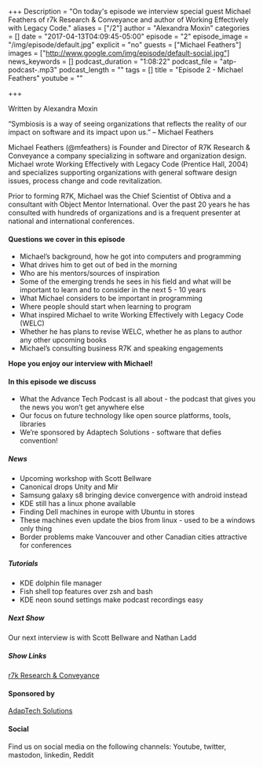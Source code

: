 +++
Description = "On today's episode we interview special guest Michael Feathers of r7k Research & Conveyance and author of Working Effectively with Legacy Code."
aliases = ["/2"]
author = "Alexandra Moxin"
categories = []
date = "2017-04-13T04:09:45-05:00"
episode = "2"
episode_image = "/img/episode/default.jpg"
explicit = "no"
guests = ["Michael Feathers"]
images = ["http://www.google.com/img/episode/default-social.jpg"]
news_keywords = []
podcast_duration = "1:08:22"
podcast_file = "atp-podcast-.mp3"
podcast_length = ""
tags = []
title = "Episode 2 - Michael Feathers"
youtube = ""

+++

Written by Alexandra Moxin

“Symbiosis is a way of seeing organizations that reflects the reality of our impact on software and its impact upon us.” – Michael Feathers

Michael Feathers (@mfeathers) is Founder and Director of R7K Research & Conveyance a company specializing in software and organization design. Michael wrote Working Effectively with Legacy Code (Prentice Hall, 2004) and specializes supporting organizations with general software design issues, process change and code revitalization.

Prior to forming R7K, Michael was the Chief Scientist of Obtiva and a consultant with Object Mentor International. Over the past 20 years he has consulted with hundreds of organizations and is a frequent presenter at national and international conferences.

#### Questions we cover in this episode

* Michael’s background, how he got into computers and programming
* What drives him to get out of bed in the morning
* Who are his mentors/sources of inspiration
* Some of the emerging trends he sees in his field and what will be important to learn and to consider in the next 5 - 10 years
* What Michael considers to be important in programming
* Where people should start when learning to program
* What inspired Michael to write Working Effectively with Legacy Code (WELC)
* Whether he has plans to revise WELC, whether he as plans to author any other upcoming books
* Michael’s consulting business R7K and speaking engagements

**Hope you enjoy our interview with Michael!**

#### In this episode we discuss

 * What the Advance Tech Podcast is all about - the podcast that gives you the news you won’t get anywhere else
 * Our focus on future technology like open source platforms, tools, libraries
 * We’re sponsored by Adaptech Solutions - software that defies convention!

##### News

* Upcoming workshop with Scott Bellware
* Canonical drops Unity and Mir
* Samsung galaxy s8 bringing device convergence with android instead
* KDE still has a linux phone available
* Finding Dell machines in europe with Ubuntu in stores
* These machines even update the bios from linux - used to be a windows only thing
* Border problems make Vancouver and other Canadian cities attractive for conferences

##### Tutorials

 * KDE dolphin file manager
 * Fish shell top features over zsh and bash
 * KDE neon sound settings make podcast recordings easy

##### Next Show

Our next interview is with Scott Bellware and Nathan Ladd

##### Show Links

[r7k Research & Conveyance](https://www.r7krecon.com/)

#### Sponsored by

[AdapTech Solutions](https://adaptechsolutions.net/)

#### Social

Find us on social media on the following channels: Youtube, twitter, mastodon, linkedin, Reddit

